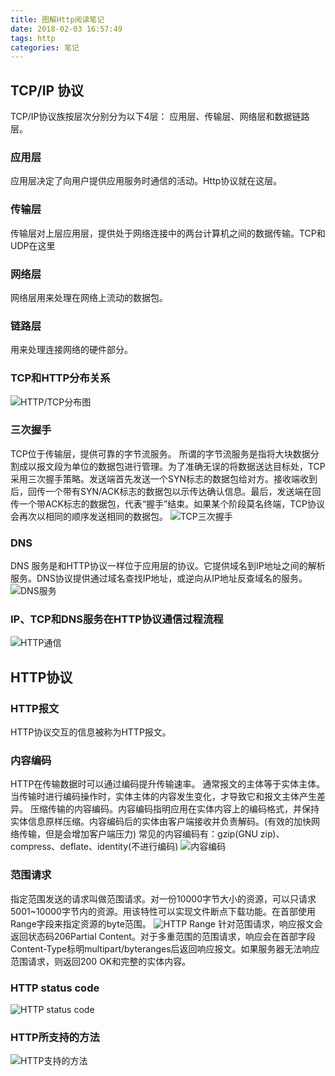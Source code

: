 ```yaml
---
title: 图解Http阅读笔记
date: 2018-02-03 16:57:49
tags: http
categories: 笔记
---
```


## TCP/IP 协议
TCP/IP协议族按层次分别分为以下4层： 应用层、传输层、网络层和数据链路层。

### 应用层
应用层决定了向用户提供应用服务时通信的活动。Http协议就在这层。

### 传输层
传输层对上层应用层，提供处于网络连接中的两台计算机之间的数据传输。TCP和UDP在这里

### 网络层
网络层用来处理在网络上流动的数据包。

### 链路层
用来处理连接网络的硬件部分。

### TCP和HTTP分布关系
![HTTP/TCP分布图](http://p4djts42a.bkt.clouddn.com/http%E5%B1%82%E5%88%86%E5%B8%83.png)

### 三次握手
TCP位于传输层，提供可靠的字节流服务。
所谓的字节流服务是指将大块数据分割成以报文段为单位的数据包进行管理。为了准确无误的将数据送达目标处，TCP采用三次握手策略。发送端首先发送一个SYN标志的数据包给对方。接收端收到后，回传一个带有SYN/ACK标志的数据包以示传达确认信息。最后，发送端在回传一个带ACK标志的数据包，代表“握手”结束。如果某个阶段莫名终端，TCP协议会再次以相同的顺序发送相同的数据包。
![TCP三次握手](http://p4djts42a.bkt.clouddn.com/TCP%E4%B8%89%E6%AC%A1%E6%8F%A1%E6%89%8B.png)

### DNS
DNS 服务是和HTTP协议一样位于应用层的协议。它提供域名到IP地址之间的解析服务。DNS协议提供通过域名查找IP地址，或逆向从IP地址反查域名的服务。
![DNS服务](http://p4djts42a.bkt.clouddn.com/DNS%E6%9C%8D%E5%8A%A1.png)

### IP、TCP和DNS服务在HTTP协议通信过程流程
![HTTP通信](http://p4djts42a.bkt.clouddn.com/HTTP%E6%80%BB%E6%B5%81%E7%A8%8B.png)

## HTTP协议

### HTTP报文
HTTP协议交互的信息被称为HTTP报文。

### 内容编码
HTTP在传输数据时可以通过编码提升传输速率。
通常报文的主体等于实体主体。当传输时进行编码操作时，实体主体的内容发生变化，才导致它和报文主体产生差异。
压缩传输的内容编码。内容编码指明应用在实体内容上的编码格式，并保持实体信息原样压缩。内容编码后的实体由客户端接收并负责解码。(有效的加快网络传输，但是会增加客户端压力)
常见的内容编码有：gzip(GNU zip)、compress、deflate、identity(不进行编码)
![内容编码](http://p4djts42a.bkt.clouddn.com/%E5%86%85%E5%AE%B9%E7%BC%96%E7%A0%81%28%E5%8E%8B%E7%BC%A9%29.png)

### 范围请求
指定范围发送的请求叫做范围请求。对一份10000字节大小的资源，可以只请求5001~10000字节内的资源。用该特性可以实现文件断点下载功能。在首部使用Range字段来指定资源的byte范围。
![HTTP Range](http://p4djts42a.bkt.clouddn.com/HTTP%20Range.png)
针对范围请求，响应报文会返回状态码206Partial Content。对于多重范围的范围请求，响应会在首部字段Content-Type标明multipart/byteranges后返回响应报文。如果服务器无法响应范围请求，则返回200 OK和完整的实体内容。

### HTTP status code
![HTTP status code](http://p4djts42a.bkt.clouddn.com/Http%E7%8A%B6%E6%80%81%E7%A0%81.png)

### HTTP所支持的方法
![HTTP支持的方法](http://p4djts42a.bkt.clouddn.com/HTTP%E6%94%AF%E6%8C%81%E7%9A%84%E6%96%B9%E6%B3%95.png)



